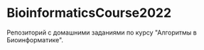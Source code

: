 # BioinformaticsCourse2022
Репозиторий с домашними заданиями по курсу "Алгоритмы в Биоинформатике". 
